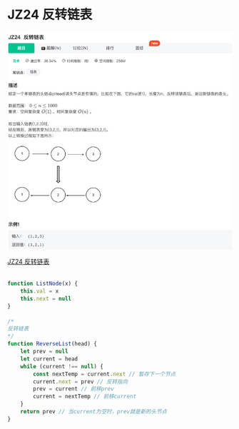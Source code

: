 # JZ24 反转链表

![JZ24 反转链表](./img/JZ24%20反转链表1.jpg)

[JZ24 反转链表](https://www.nowcoder.com/practice/75e878df47f24fdc9dc3e400ec6058ca?tpId=13&tqId=23286&ru=/exam/oj/ta&qru=/ta/coding-interviews/question-ranking&sourceUrl=%2Fexam%2Foj%2Fta%3FtpId%3D13)


```js

function ListNode(x) {
	this.val = x
	this.next = null
}

/* 
反转链表
*/
function ReverseList(head) {
	let prev = null
	let current = head
	while (current !== null) {
		const nextTemp = current.next // 暂存下一个节点
		current.next = prev // 反转指向
		prev = current // 前移prev
		current = nextTemp // 前移current
	}
	return prev // 当current为空时，prev就是新的头节点
}
```